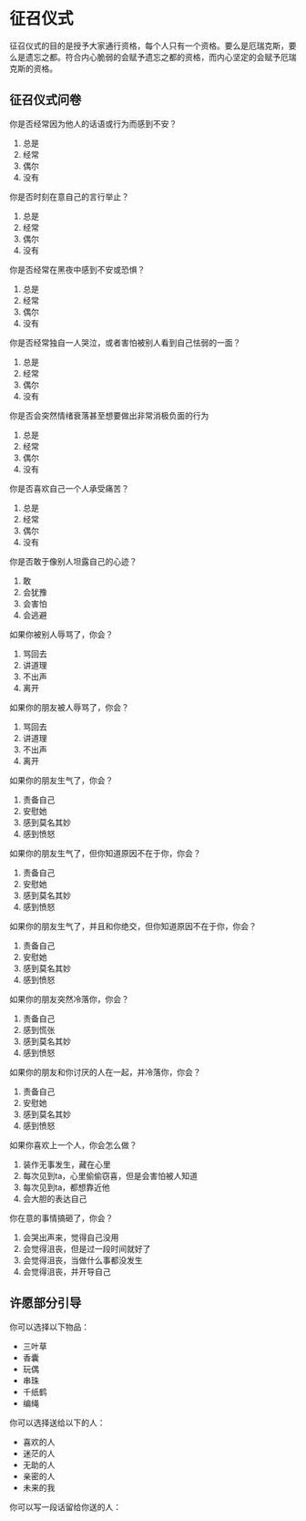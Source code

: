 # 征召仪式

征召仪式的目的是授予大家通行资格，每个人只有一个资格。要么是厄瑞克斯，要么是遗忘之都。符合内心脆弱的会赋予遗忘之都的资格，而内心坚定的会赋予厄瑞克斯的资格。

## 征召仪式问卷

你是否经常因为他人的话语或行为而感到不安？

1. 总是
2. 经常
3. 偶尔
4. 没有

你是否时刻在意自己的言行举止？

1. 总是
2. 经常
3. 偶尔
4. 没有

你是否经常在黑夜中感到不安或恐惧？

1. 总是
2. 经常
3. 偶尔
4. 没有

你是否经常独自一人哭泣，或者害怕被别人看到自己怯弱的一面？

1. 总是
2. 经常
3. 偶尔
4. 没有

你是否会突然情绪衰落甚至想要做出非常消极负面的行为

1. 总是
2. 经常
3. 偶尔
4. 没有

你是否喜欢自己一个人承受痛苦？

1. 总是
2. 经常
3. 偶尔
4. 没有

你是否敢于像别人坦露自己的心迹？

1. 敢
2. 会犹豫
3. 会害怕
4. 会逃避

如果你被别人辱骂了，你会？

1. 骂回去
2. 讲道理
3. 不出声
4. 离开

如果你的朋友被人辱骂了，你会？

1. 骂回去
2. 讲道理
3. 不出声
4. 离开

如果你的朋友生气了，你会？

1. 责备自己
2. 安慰她
3. 感到莫名其妙
4. 感到愤怒

如果你的朋友生气了，但你知道原因不在于你，你会？

1. 责备自己
2. 安慰她
3. 感到莫名其妙
4. 感到愤怒

如果你的朋友生气了，并且和你绝交，但你知道原因不在于你，你会？

1. 责备自己
2. 安慰她
3. 感到莫名其妙
4. 感到愤怒

如果你的朋友突然冷落你，你会？

1. 责备自己
2. 感到慌张
3. 感到莫名其妙
4. 感到愤怒

如果你的朋友和你讨厌的人在一起，并冷落你，你会？

1. 责备自己
2. 安慰她
3. 感到莫名其妙
4. 感到愤怒

如果你喜欢上一个人，你会怎么做？

1. 装作无事发生，藏在心里
2. 每次见到ta，心里偷偷窃喜，但是会害怕被人知道
3. 每次见到ta，都想靠近他
4. 会大胆的表达自己

你在意的事情搞砸了，你会？

1. 会哭出声来，觉得自己没用
2. 会觉得沮丧，但是过一段时间就好了
3. 会觉得沮丧，当做什么事都没发生
4. 会觉得沮丧，并开导自己

## 许愿部分引导

你可以选择以下物品：

* 三叶草
* 香囊
* 玩偶
* 串珠
* 千纸鹤
* 编绳

你可以选择送给以下的人：

* 喜欢的人
* 迷茫的人
* 无助的人
* 亲密的人
* 未来的我

你可以写一段话留给你送的人：
